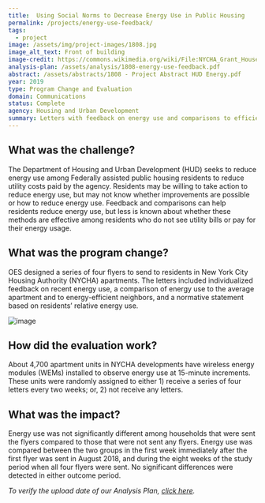 ```yaml
---
title:  Using Social Norms to Decrease Energy Use in Public Housing
permalink: /projects/energy-use-feedback/
tags: 
  - project  
image: /assets/img/project-images/1808.jpg  
image_alt_text: Front of building
image-credit: https://commons.wikimedia.org/wiki/File:NYCHA_Grant_Houses_WTM3_The_Fixers_0021.jpg 
analysis-plan: /assets/analysis/1808-energy-use-feedback.pdf
abstract: /assets/abstracts/1808 - Project Abstract HUD Energy.pdf
year: 2019  
type: Program Change and Evaluation
domain: Communications
status: Complete
agency: Housing and Urban Development
summary: Letters with feedback on energy use and comparisons to efficient neighbors did not reduce energy use among public housing residents
---
```


## What was the challenge?

The Department of Housing and Urban Development (HUD) seeks to reduce energy use among Federally assisted public housing residents to reduce utility costs paid by the agency. Residents may be willing to take action to reduce energy use, but may not know whether improvements are possible or how to reduce energy use. Feedback and comparisons can help residents reduce energy use, but less is known about whether these methods are effective among residents who do not see utility bills or pay for their energy usage.

## What was the program change?

OES designed a series of four flyers to send to residents in New York City Housing Authority (NYCHA) apartments. The letters included individualized feedback on recent energy use, a comparison of energy use to the average apartment and to energy-efficient neighbors, and a normative statement based on residents’ relative energy use.

![image]({{site.baseurl}}/assets/img/project-images/1808-letter.png)

## How did the evaluation work?

About 4,700 apartment units in NYCHA developments have wireless energy modules (WEMs) installed to observe energy use at 15-minute increments. These units were randomly assigned to either 1) receive a series of four letters every two weeks; or, 2) not receive any letters.  

## What was the impact?

Energy use was not significantly different among households that were sent the flyers compared to those that were not sent any flyers. Energy use was compared between the two groups in the first week immediately after the first flyer was sent in August 2018, and during the eight weeks of the study period when all four flyers were sent. No significant differences were detected in either outcome period.

<i>To verify the upload date of our Analysis Plan, <a href="https://github.com/gsa-oes/office-of-evaluation-sciences/commits/master/assets/analysis/1808-energy-use-feedback.pdf">click here</a>.</i>
